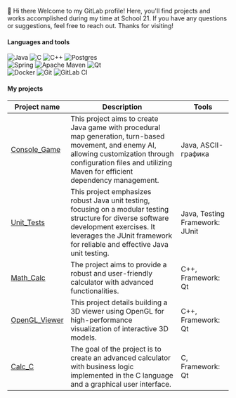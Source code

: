 👋 Hi there 
Welcome to my GitLab profile! Here, you'll find projects and works accomplished during my time at School 21. If you have any questions or suggestions, feel free to reach out. Thanks for visiting!

#### Languages and tools
![Java](https://img.shields.io/badge/java-%23ED8B00.svg?style=for-the-badge&logo=openjdk&logoColor=white)
![C](https://img.shields.io/badge/c-%2300599C.svg?style=for-the-badge&logo=c&logoColor=white) 
![C++](https://img.shields.io/badge/c++-%2300599C.svg?style=for-the-badge&logo=c%2B%2B&logoColor=white)
![Postgres](https://img.shields.io/badge/postgres-%23316192.svg?style=for-the-badge&logo=postgresql&logoColor=white)\
![Spring](https://img.shields.io/badge/spring-%236DB33F.svg?style=for-the-badge&logo=spring&logoColor=white)
![Apache Maven](https://img.shields.io/badge/Apache%20Maven-C71A36?style=for-the-badge&logo=Apache%20Maven&logoColor=white)
![Qt](https://img.shields.io/badge/Qt-%23217346.svg?style=for-the-badge&logo=Qt&logoColor=white)\
![Docker](https://img.shields.io/badge/docker-%230db7ed.svg?style=for-the-badge&logo=docker&logoColor=white)
![Git](https://img.shields.io/badge/git-%23F05033.svg?style=for-the-badge&logo=git&logoColor=white)
![GitLab CI](https://img.shields.io/badge/gitlab%20ci-%23181717.svg?style=for-the-badge&logo=gitlab&logoColor=white)

#### My projects

| Project name | Description | Tools |
|---|---|---|
| [Console_Game](https://github.com/gapis83/Console_Game) | This project aims to create Java game with procedural map generation, turn-based movement, and enemy AI, allowing customization through configuration files and utilizing Maven for efficient dependency management. | Java, ASCII-графика |
| [Unit_Tests](https://github.com/gapis83/Unit_Tests) | This project emphasizes robust Java unit testing, focusing on a modular testing structure for diverse software development exercises. It leverages the JUnit framework for reliable and effective Java unit testing. | Java, Testing Framework: JUnit |
| [Math_Calc](https://github.com/gapis83/Math_Calc) | The project aims to provide a robust and user-friendly calculator with advanced functionalities. | C++, Framework: Qt |
| [OpenGL_Viewer](https://github.com/gapis83/OpenGL_Viewer) | This project details building a 3D viewer using OpenGL for high-performance visualization of interactive 3D models. | C++, Framework: Qt |
| [Calc_C](https://github.com/gapis83/Calc_C) | The goal of the project is to create an advanced calculator with business logic implemented in the C language and a graphical user interface. | C, Framework: Qt |



<!---
gapis83/gapis83 is a ✨ special ✨ repository because its `README.md` (this file) appears on your GitHub profile.
You can click the Preview link to take a look at your changes.
--->
